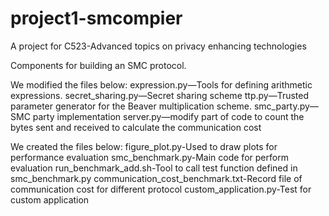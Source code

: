 # project1-smcompier

A project for C523-Advanced topics on privacy enhancing technologies

Components for building an SMC protocol. 

We modified the files below:
expression.py—Tools for defining arithmetic expressions.
secret_sharing.py—Secret sharing scheme
ttp.py—Trusted parameter generator for the Beaver multiplication scheme.
smc_party.py—SMC party implementation
server.py—modify part of code to count the bytes sent and received to calculate the communication cost

We created the files below:
figure_plot.py-Used to draw plots for performance evaluation
smc_benchmark.py-Main code for perform evaluation
run_benchmark_add.sh-Tool to call test function defined in smc_benchmark.py
communication_cost_benchmark.txt-Record file of communication cost for different protocol
custom_application.py-Test for custom application


